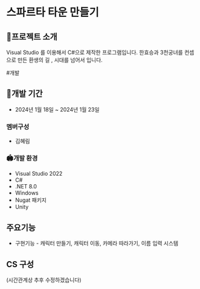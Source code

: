 # 스파르타 타운 만들기  


## 🎉프로젝트 소개
Visual Studio 를 이용해서 C#으로 제작한 프로그램입니다.
한효승과 3천궁녀를 컨셉으로 만든 환생의 길 , 시대를 넘어서 입니다. 

#개발 
## 📅개발 기간
* 2024년 1월 18일 ~ 2024년 1월 23일

### 멤버구성
* 김혜림

### 🏟️개발 환경
* Visual Studio 2022
* C#
* .NET 8.0
* Windows
* Nugat 패키지
* Unity 


## 주요기능
* 구현기능 - 캐릭터 만들기, 캐릭터 이동, 카메라 따라가기, 이름 입력 시스템

## CS 구성 
(시간관계상 추후 수정하겠습니다)








